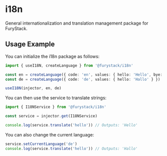 # i18n

General internationalization and translation management package for FuryStack.

## Usage Example

You can initialize the i18n package as follows:

```ts
import { useI18N, createLanguage } from '@furystack/i18n'

const en = createLanguage({ code: 'en', values: { hello: 'Hello', bye: 'Bye' } })
const de = createLanguage({ code: 'de', values: { hello: 'Hallo' } })

useI18N(injector, en, de)
```

You can then use the service to translate strings:

```ts
import { I18NService } from '@furystack/i18n'

const service = injector.get(I18NService)

console.log(service.translate('hello')) // Outputs: 'Hello'
```

You can also change the current language:

```ts
service.setCurrentLanguage('de')
console.log(service.translate('hello')) // Outputs: 'Hallo'
```
